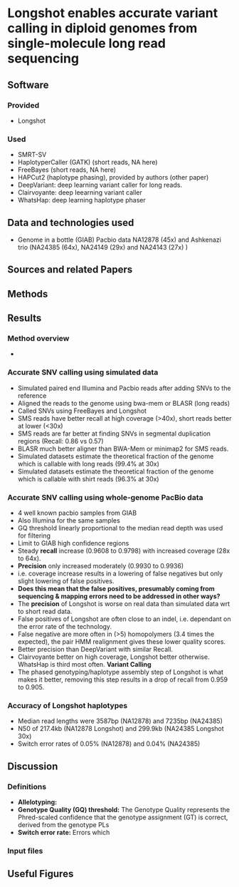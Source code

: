 # Longshot enables accurate variant calling in diploid genomes from single-molecule long read sequencing

## Software 

### Provided
 - Longshot

### Used 
 - SMRT-SV
 - HaplotyperCaller (GATK) (short reads, NA here)
 - FreeBayes (short reads, NA here)
 - HAPCut2 (haplotype phasing), provided by authors (other paper)
 - DeepVariant: deep learning variant caller for long reads.
 - Clairvoyante: deep leearning variant caller
 - WhatsHap: deep learning haplotype phaser

## Data and technologies used
 - Genome in a bottle (GIAB) Pacbio data NA12878 (45x) and Ashkenazi trio (NA24385 (64x), NA24149 (29x) and NA24143 (27x) )


## Sources and related Papers

## Methods

## Results

### Method overview
 - 

### Accurate SNV calling using simulated data
 - Simulated paired end Illumina and Pacbio reads after adding SNVs to the reference
 - Aligned the reads to the genome using bwa-mem or BLASR (long reads) 
 - Called SNVs using FreeBayes and Longshot
 - SMS reads have better recall at high coverage (>40x), short reads better at lower (<30x)
 - SMS reads are far better at finding SNVs in segmental duplication regions (Recall: 0.86 vs 0.57)
 - BLASR much better aligner than BWA-Mem or minimap2 for SMS reads.
 - Simulated datasets estimate the theoretical fraction of the genome which is callable with long reads (99.4% at 30x)
 - Simulated datasets estimate the theoretical fraction of the genome which is callable with shirt reads (96.3% at 30x)
 
### Accurate SNV calling using whole-genome PacBio data
 - 4 well known pacbio samples from GIAB 
 - Also Illumina for the same samples
 - GQ threshold linearly proportional to the median read depth was used for filtering
 - Limit to GIAB high confidence regions
 - Steady __recall__ increase (0.9608 to 0.9798) with increased coverage (28x to 64x). 
 - __Precision__ only increased moderately (0.9930 to 0.9936)
 - i.e. coverage increase results in a lowering of false negatives but only slight lowering of false positives. 
 - __Does this mean that the false positives, presumably coming from sequencing & mapping errors need to be addressed in other ways?__
 - The __precision__ of Longshot is worse on real data than simulated data wrt to short read data.
 - False positives of Longshot are often close to an indel, i.e. dependant on the error rate of the technology.
 - False negative are more often in (>5) homopolymers (3.4 times the expected), the pair HMM realignment gives these lower quality scores.
 - Better precision than DeepVariant with similar Recall.
 - Clairvoyante better on high coverage, Longshot better otherwise. WhatsHap is third most often. __Variant Calling__
 - The phased genotyping/haplotype assembly step of Longshot is what makes it better, removing this step results in a drop of recall from 0.959 to 0.905.
 
### Accuracy of Longshot haplotypes
 - Median read lengths were 3587bp (NA12878) and 7235bp (NA24385)
 - N50 of 217.4kb (NA12878 Longshot) and 299.9kb (NA24385 Longshot 30x)
 - Switch error rates of 0.05% (NA12878) and 0.04% (NA24385)
 
 



## Discussion



### Definitions
 - __Allelotyping:__ 
 - __Genotype Quality (GQ) threshold:__ The Genotype Quality represents the Phred-scaled confidence that the genotype assignment (GT) is correct, derived from the genotype PLs
 - __Switch error rate:__ Errors which 

### Input files

## Useful Figures
